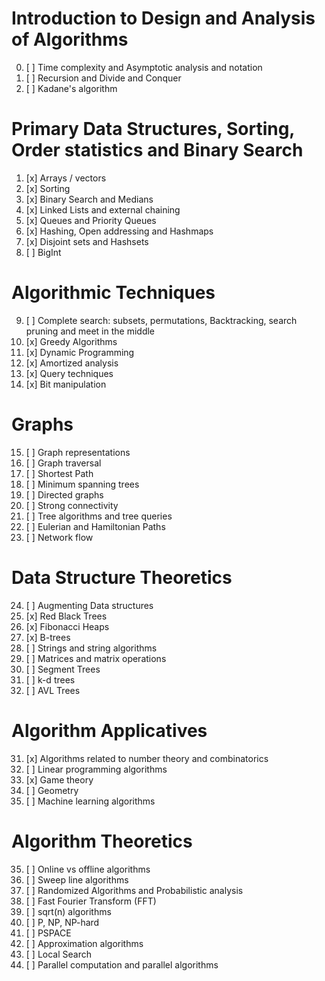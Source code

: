 # Introduction to Design and Analysis of Algorithms
0. [ ] Time complexity and Asymptotic analysis and notation
1. [ ] Recursion and Divide and Conquer
2. [ ] Kadane's algorithm
# Primary Data Structures, Sorting, Order statistics and Binary Search
1. [x] Arrays / vectors
2. [x] Sorting
3. [x] Binary Search and Medians
4. [x] Linked Lists and external chaining
5. [x] Queues and Priority Queues
6. [x] Hashing, Open addressing and Hashmaps
7. [x] Disjoint sets and Hashsets
8. [ ] BigInt
# Algorithmic Techniques
9. [ ] Complete search: subsets, permutations, Backtracking, search pruning and meet in the middle
10. [x] Greedy Algorithms
11. [x] Dynamic Programming
12. [x] Amortized analysis
13. [x] Query techniques
14. [x] Bit manipulation
# Graphs
15. [ ] Graph representations
16. [ ] Graph traversal
17. [ ] Shortest Path
18. [ ] Minimum spanning trees
19. [ ] Directed graphs
20. [ ] Strong connectivity
21. [ ] Tree algorithms and tree queries
22. [ ] Eulerian and Hamiltonian Paths
23. [ ] Network flow
# Data Structure Theoretics
24. [ ] Augmenting Data structures
25. [x] Red Black Trees
26. [x] Fibonacci Heaps
27. [x] B-trees
28. [ ] Strings and string algorithms
29. [ ] Matrices and matrix operations
30. [ ] Segment Trees
31. [ ] k-d trees
32. [ ] AVL Trees
# Algorithm Applicatives
31. [x] Algorithms related to number theory and combinatorics
32. [ ] Linear programming algorithms
33. [x] Game theory
34. [ ] Geometry
35. [ ] Machine learning algorithms
# Algorithm Theoretics
35. [ ] Online vs offline algorithms
36. [ ] Sweep line algorithms
37. [ ] Randomized Algorithms and Probabilistic analysis
38. [ ] Fast Fourier Transform (FFT)
39. [ ] sqrt(n) algorithms
40. [ ] P, NP, NP-hard
41. [ ] PSPACE
42. [ ] Approximation algorithms
43. [ ] Local Search
44. [ ] Parallel computation and parallel algorithms
